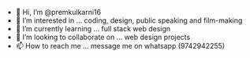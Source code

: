- 👋 Hi, I’m @premkulkarni16
- 👀 I’m interested in ... coding, design, public speaking and film-making
- 🌱 I’m currently learning ... full stack web design
- 💞️ I’m looking to collaborate on ... web design projects
- 📫 How to reach me ... message me on whatsapp (9742942255)

<!---
premkulkarni16/premkulkarni16 is a ✨ special ✨ repository because its `README.md` (this file) appears on your GitHub profile.
You can click the Preview link to take a look at your changes.
--->

